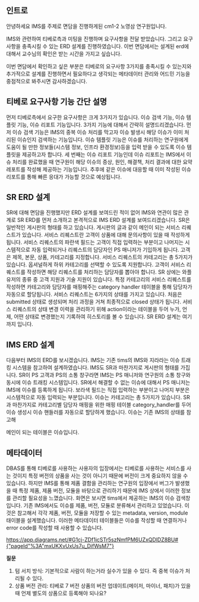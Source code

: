 ## 인트로

안녕하세요 IMS를 주제로 면담을 진행하게된 cm1-2 노영삼 연구원입니다. 

IMS와 관련하여 티베로측과 미팅을 진행하며 요구사항을 전달 받았습니다. 그리고 요구사항을 충족시킬 수 있는 ERD 설계를 진행하였습니다. 이번 면담에서는 설계된 erd에 대해서 교수님의 확인은 받는 시간을 가지고 싶습니다.

이번 면담에서 확인하고 싶은 부분은 티베로의 요구사항 3가지를 충족시킬 수 있는지와 추가적으로 설계를 진행하면서 필요하다고 생각되는 메타데이터 관리와 어드민 기능을 중점적으로 봐주시면 감사하겠습니다.


## 티베로 요구사항 기능 간단 설명

먼저 티베로측에서 요구한 요구사항은 크게 3가지가 있습니다. 이슈 검색 기능, 이슈 템플릿 기능, 이슈 리포트 기능입니다. 3가지 기능에 대해서 간략히 설명드리겠습니다. 먼저 이슈 검색 기능은 IMS의 중복 이슈 처리를 막고자 이슈 발생시 해당 이슈가 이미 처리된 이슈인지 검색하는 기능입니다. 이슈 템플릿 기능은 이슈를 처리하는 연구원에게 도움이 될 만한 정보들(시스템 정보, 인프라 환경정보)등을 입력 받을 수 있도록 이슈 템플릿을 제공하고자 합니다. 세 번째는 이슈 리포트 기능인데 이슈 리포트는 IMS에서 이슈 처리를 완료했을 때 연구원이 해당 이슈의 증상, 원인, 해결책, 처리 결과에 대한 요약 레포트를 작성해 제공하는 기능입니다. 추후에 같은 이슈에 대응할 때 이미 작성된 이슈 리포트를 통해 빠른 응대가 가능할 것으로 예상됩니다.


## SR ERD 설계

SR에 대해 면담을 진행했지만 ERD 설계를 보여드린 적이 없어 IMS와 연관이 많은 관계로 SR ERD를 먼저 소개하고 본격적으로 IMS ERD 설계를 보여드리겠습니다. SR은 일반적인 게시판의 형태를 하고 있습니다. 게시판의 글과 같이 메인이 되는 서비스 리퀘스트가 있습니다. 서비스 리퀘스트란 고객이 상품에 대해 문의사항이 있을 때 작성하게 됩니다. 서비스 리퀘스트의 파란색 필드는 고객이 직접 입력하는 부분이고 나머지는 시스템적으로 자동 입력되거나 리퀘스트의 담당자인 PS 매니저가 기입하게 됩니다. 고객은 제목, 본문, 상품, 카테고리를 지정합니다. 서비스 리퀘스트의 카테고리는 총 5가지가 있습니다. 옵셔널하게 하위 카테고리를 선택할 수 있도록 지원합니다. 고객이 서비스 리퀘스트를 작성하면 해당 리퀘스트를 처리하는 담당자를 뽑아야 합니다. SR 상에는 와플 유저의 종류 중 고객 지원과 기술 지원이 있습니다. 특정 카테고리의 서비스 리퀘스트를 작성하면 카테고리와 담당자를 매핑해주는 category handler 테이블을 통해 담당자가 자동으로 할당됩니다. 서비스 리퀘스트는 6가지의 상태를 가지고 있습니다. 처음은 submitted 상태로 생성되며 처리 과정을 거쳐 최종적으로 closed 상태가 됩니다. 서비스 리퀘스트의 상태 변경 이력을 관리하기 위해 action이라는 테이블을 두어 누가, 언제, 어떤 상태로 변경했는지 기록하여 히스토리를 볼 수 있습니다. SR ERD 설계는 여기까지 입니다.


## IMS ERD 설계

다음부터 IMS의 ERD를 보시겠습니다. IMS는 기존 tims의 IMS와 지라라는 이슈 트래킹 시스템을 참고하여 설계하였습니다. IMS도 SR과 마찬가지로 게시판의 형태를 가집니다. SR이 PS 고객과 PS의 소통 창구라면 IMS는 PS 매니저와 연구원의 소통 창구와 동시에 이슈 트래킹 시스템입니다. SR에서 해결할 수 없는 이슈에 대해서 PS 매니저는 IMS에 이슈를 등록하게 됩니다. 보라색 필드는 직접 입력하는 부분이고 나머지 부분은 시스템적으로 자동 입력되는 부분입니다. 이슈는 카테고리는 총 5가지가 있습니다. SR과 마찬가지로 카테고리별 담당자 매핑을 위한 매핑 테이블 category_handler를 두어 이슈 생성시 이슈 핸들러를 자동으로 할당하게 했습니다. 이슈는 기존 IMS의 상태를 참고해  

메인이 되는 테이블은 이슈입니다. 



## 메타데이터

DBAS를 통해 티베로를 사용하는 사용자의 입장에서는 티베로를 사용하는 서비스를 사는 것이지 특정 버전의 상품을 사는 것이 아니기 때문에 버전이 크게 중요하지 않을 수 있습니다. 하지만 IMS를 통해 제품 결함을 관리하는 연구원의 입장에서 버그가 발생했을 때 특정 제품, 제품 버전, 모듈을 바탕으로 관리하기 때문에 IMS 상에서 이러한 정보를 관리할 필요성을 느꼈습니다.  화면은 보시면 tims에서 제공하는 IMS의 이슈 검색창입니다. 기존 IMS에서도 이슈를 제품, 버전, 모듈로 분류해서 관리하고 있었습니다. 이것은 참고해서 각각 제품, 버전, 모듈을 저장할 수 있는 metadata, version, module 태이블을 설계했습니다. 이러한 메타데이터 테이블들은 이슈를 작성할 때 연결하거나 error code를 작성할 때 사용할 수 있습니다.






 

https://app.diagrams.net/#G1cj-ZDf1jcSTr5szNmfPM6UZxQDlDZ8BU#{"pageId"%3A"mxUKXvUxUs7u_DifWsM7"}


**질문**

1. 텀 서치 방식: 기본적으로 사람이 하는거라 실수가 있을 수 있다. 즉 중복 이슈가 처리될 수 있다.
2. 상품 버전 관리: 티베로 7 버전 상품의 버전 업데이트(메이저, 마이너, 패치)가 있을 때 언제 별도의 상품으로 등록해야 되나요?